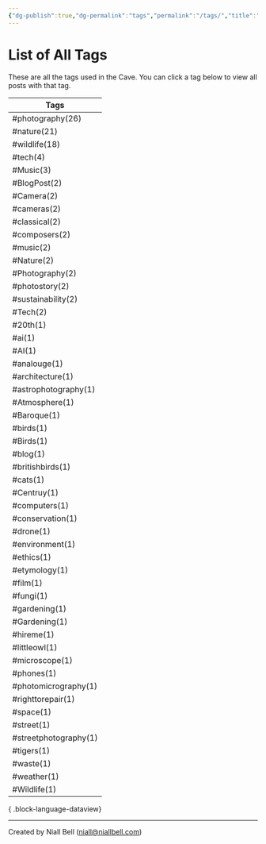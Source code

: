 ```yaml
---
{"dg-publish":true,"dg-permalink":"tags","permalink":"/tags/","title":"List of All Tags","hide":true,"noteIcon":null,"created":"2024-04-16T00:05:40.000+01:00","updated":"2024-04-16T00:07:18.000+01:00"}
---
```


# List of All Tags

These are all the tags used in the Cave. You can click a tag below to view all posts with that tag.

| Tags                  |
| --------------------- |
| #photography(26)      |
| #nature(21)           |
| #wildlife(18)         |
| #tech(4)              |
| #Music(3)             |
| #BlogPost(2)          |
| #Camera(2)            |
| #cameras(2)           |
| #classical(2)         |
| #composers(2)         |
| #music(2)             |
| #Nature(2)            |
| #Photography(2)       |
| #photostory(2)        |
| #sustainability(2)    |
| #Tech(2)              |
| #20th(1)              |
| #ai(1)                |
| #AI(1)                |
| #analouge(1)          |
| #architecture(1)      |
| #astrophotography(1)  |
| #Atmosphere(1)        |
| #Baroque(1)           |
| #birds(1)             |
| #Birds(1)             |
| #blog(1)              |
| #britishbirds(1)      |
| #cats(1)              |
| #Centruy(1)           |
| #computers(1)         |
| #conservation(1)      |
| #drone(1)             |
| #environment(1)       |
| #ethics(1)            |
| #etymology(1)         |
| #film(1)              |
| #fungi(1)             |
| #gardening(1)         |
| #Gardening(1)         |
| #hireme(1)            |
| #littleowl(1)         |
| #microscope(1)        |
| #phones(1)            |
| #photomicrography(1)  |
| #righttorepair(1)     |
| #space(1)             |
| #street(1)            |
| #streetphotography(1) |
| #tigers(1)            |
| #waste(1)             |
| #weather(1)           |
| #Wildlife(1)          |

{ .block-language-dataview}

---
Created by Niall Bell (niall@niallbell.com)
